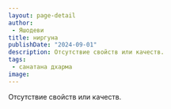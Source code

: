 ```yaml
---
layout: page-detail
author:
 - Яшодеви
title: ниргуна
publishDate: "2024-09-01"
description: Отсутствие свойств или качеств.
tags:
 - санатана дхарма
image: 
---
```


Отсутствие свойств или качеств.

